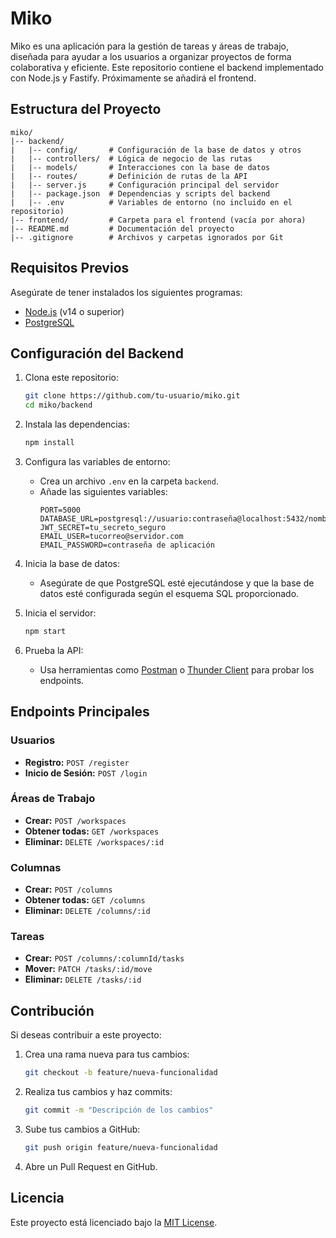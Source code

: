 # Miko

Miko es una aplicación para la gestión de tareas y áreas de trabajo, diseñada para ayudar a los usuarios a organizar proyectos de forma colaborativa y eficiente. Este repositorio contiene el backend implementado con Node.js y Fastify. Próximamente se añadirá el frontend.

## Estructura del Proyecto

```
miko/
|-- backend/
|   |-- config/       # Configuración de la base de datos y otros
|   |-- controllers/  # Lógica de negocio de las rutas
|   |-- models/       # Interacciones con la base de datos
|   |-- routes/       # Definición de rutas de la API
|   |-- server.js     # Configuración principal del servidor
|   |-- package.json  # Dependencias y scripts del backend
|   |-- .env          # Variables de entorno (no incluido en el repositorio)
|-- frontend/         # Carpeta para el frontend (vacía por ahora)
|-- README.md         # Documentación del proyecto
|-- .gitignore        # Archivos y carpetas ignorados por Git
```

## Requisitos Previos

Asegúrate de tener instalados los siguientes programas:

- [Node.js](https://nodejs.org/) (v14 o superior)
- [PostgreSQL](https://www.postgresql.org/)

## Configuración del Backend

1. Clona este repositorio:
   ```bash
   git clone https://github.com/tu-usuario/miko.git
   cd miko/backend
   ```

2. Instala las dependencias:
   ```bash
   npm install
   ```

3. Configura las variables de entorno:
   - Crea un archivo `.env` en la carpeta `backend`.
   - Añade las siguientes variables:
     ```env
     PORT=5000
     DATABASE_URL=postgresql://usuario:contraseña@localhost:5432/nombre_base_datos
     JWT_SECRET=tu_secreto_seguro
     EMAIL_USER=tucorreo@servidor.com
     EMAIL_PASSWORD=contraseña de aplicación
     ```

4. Inicia la base de datos:
   - Asegúrate de que PostgreSQL esté ejecutándose y que la base de datos esté configurada según el esquema SQL proporcionado.

5. Inicia el servidor:
   ```bash
   npm start
   ```

6. Prueba la API:
   - Usa herramientas como [Postman](https://www.postman.com/) o [Thunder Client](https://www.thunderclient.com/) para probar los endpoints.

## Endpoints Principales

### Usuarios
- **Registro:** `POST /register`
- **Inicio de Sesión:** `POST /login`

### Áreas de Trabajo
- **Crear:** `POST /workspaces`
- **Obtener todas:** `GET /workspaces`
- **Eliminar:** `DELETE /workspaces/:id`

### Columnas
- **Crear:** `POST /columns`
- **Obtener todas:** `GET /columns`
- **Eliminar:** `DELETE /columns/:id`

### Tareas
- **Crear:** `POST /columns/:columnId/tasks`
- **Mover:** `PATCH /tasks/:id/move`
- **Eliminar:** `DELETE /tasks/:id`

## Contribución

Si deseas contribuir a este proyecto:

1. Crea una rama nueva para tus cambios:
   ```bash
   git checkout -b feature/nueva-funcionalidad
   ```

2. Realiza tus cambios y haz commits:
   ```bash
   git commit -m "Descripción de los cambios"
   ```

3. Sube tus cambios a GitHub:
   ```bash
   git push origin feature/nueva-funcionalidad
   ```

4. Abre un Pull Request en GitHub.

## Licencia

Este proyecto está licenciado bajo la [MIT License](https://opensource.org/licenses/MIT).


